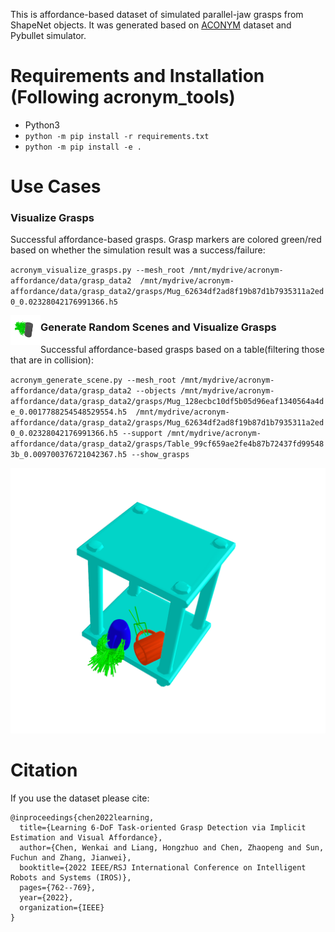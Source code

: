 This is affordance-based dataset of  simulated parallel-jaw grasps from ShapeNet objects. It was generated based on [ACONYM](https://sites.google.com/nvidia.com/graspdataset) dataset and Pybullet simulator.

# Requirements and  Installation (Following acronym_tools)
* Python3
* `python -m pip install -r requirements.txt`
* `python -m pip install -e .`

# Use Cases

### Visualize Grasps
Successful affordance-based grasps. Grasp markers are colored green/red based on whether the simulation result was a success/failure:

`acronym_visualize_grasps.py --mesh_root /mnt/mydrive/acronym-affordance/data/grasp_data2  /mnt/mydrive/acronym-affordance/data/grasp_data2/grasps/Mug_62634df2ad8f19b87d1b7935311a2ed0_0.02328042176991366.h5`

<a href="url"><img src="https://github.com/turbohiro/AffordanceGrasp/blob/master/data/fig/1.png" align="left" height="48" width="48" ></a>
### Generate Random Scenes and Visualize Grasps

Successful affordance-based grasps based on a table(filtering those that are in collision):

`acronym_generate_scene.py --mesh_root /mnt/mydrive/acronym-affordance/data/grasp_data2 --objects /mnt/mydrive/acronym-affordance/data/grasp_data2/grasps/Mug_128ecbc10df5b05d96eaf1340564a4de_0.0017788254548529554.h5  /mnt/mydrive/acronym-affordance/data/grasp_data2/grasps/Mug_62634df2ad8f19b87d1b7935311a2ed0_0.02328042176991366.h5 --support /mnt/mydrive/acronym-affordance/data/grasp_data2/grasps/Table_99cf659ae2fe4b87b72437fd995483b_0.009700376721042367.h5 --show_grasps`

![alt text](https://github.com/turbohiro/AffordanceGrasp/blob/master/data/fig/scene.png)






# Citation
If you use the dataset please cite:
```
@inproceedings{chen2022learning,
  title={Learning 6-DoF Task-oriented Grasp Detection via Implicit Estimation and Visual Affordance},
  author={Chen, Wenkai and Liang, Hongzhuo and Chen, Zhaopeng and Sun, Fuchun and Zhang, Jianwei},
  booktitle={2022 IEEE/RSJ International Conference on Intelligent Robots and Systems (IROS)},
  pages={762--769},
  year={2022},
  organization={IEEE}
}
```

